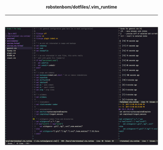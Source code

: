 <h4 align="center">robstenbom/dotfiles/.vim_runtime</h4>
<hr />
<h1 align="center">
  <img src=".media/vim.png" width="800"/>
</h1>

